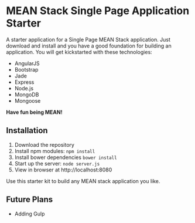 # MEAN Stack Single Page Application Starter

A starter application for a Single Page MEAN Stack application. Just download and install and you have a good foundation for building an application. You will get kickstarted with these technologies:

- AngularJS
- Bootstrap
- Jade
- Express
- Node.js
- MongoDB
- Mongoose

<b>Have fun being MEAN!</b>

## Installation

1. Download the repository
2. Install npm modules: `npm install`
3. Install bower dependencies `bower install`
4. Start up the server: `node server.js`
5. View in browser at http://localhost:8080

Use this starter kit to build any MEAN stack application you like.

## Future Plans

- Adding Gulp
